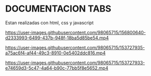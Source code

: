 # DOCUMENTACION TABS

Estan realizadas con html, css y javascript 


https://user-images.githubusercontent.com/98065715/156800640-d2333993-6499-437b-948f-18ba5d85be54.mp4

https://user-images.githubusercontent.com/98065715/153727935-a75ac6f4-af44-49c3-8910-0e5402ddc816.mp4

https://user-images.githubusercontent.com/98065715/153727933-e74659d3-5c47-4a64-b90c-77bb5f8e5652.mp4


